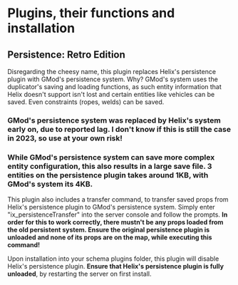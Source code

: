 # Plugins, their functions and installation

## Persistence: Retro Edition
Disregarding the cheesy name, this plugin replaces Helix's persistence plugin with GMod's persistence system. Why? GMod's system uses the duplicator's saving and loading functions, as such entity information that Helix doesn't support isn't lost and certain entities like vehicles can be saved. Even constraints (ropes, welds) can be saved.

### GMod's persistence system was replaced by Helix's system early on, due to reported lag. I don't know if this is still the case in 2023, so use at your own risk!

### While GMod's persistence system can save more complex entity configuration, this also results in a large save file. 3 entities on the persistence plugin takes around 1KB, with GMod's system its 4KB.

This plugin also includes a transfer command, to transfer saved props from Helix's persistence plugin to GMod's persistence system. Simply enter "ix_persistenceTransfer" into the server console and follow the prompts. **In order for this to work correctly, there mustn't be any props loaded from the old persistent system. Ensure the original persistence plugin is unloaded and none of its props are on the map, while executing this command!**

Upon installation into your schema plugins folder, this plugin will disable Helix's persistence plugin. **Ensure that Helix's persistence plugin is fully unloaded**, by restarting the server on first install.
